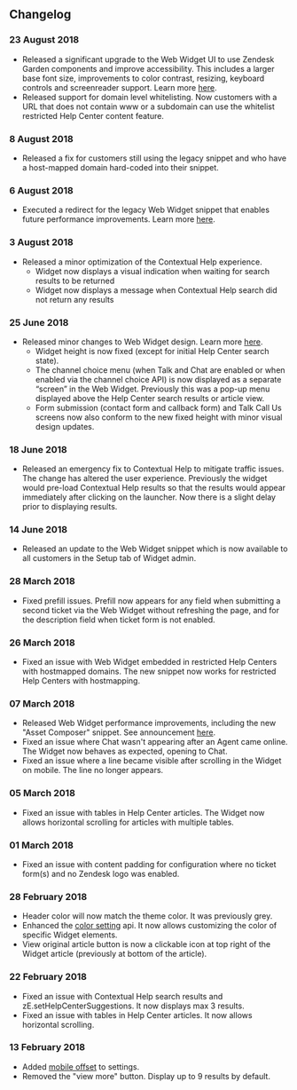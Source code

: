 ## Changelog
### 23 August 2018
- Released a significant upgrade to the Web Widget UI to use Zendesk Garden components and improve accessibility. This includes a larger base font size, improvements to color contrast, resizing, keyboard controls and screenreader support. Learn more [here](https://support.zendesk.com/hc/en-us/articles/360001899447).
- Released support for domain level whitelisting. Now customers with a URL that does not contain www or a subdomain can use the whitelist restricted Help Center content feature.

### 8 August 2018
- Released a fix for customers still using the legacy snippet and who have a host-mapped domain hard-coded into their snippet. 

### 6 August 2018
- Executed a redirect for the legacy Web Widget snippet that enables future performance improvements. Learn more [here](https://support.zendesk.com/hc/en-us/articles/360000620507-Announcing-Web-Widget-Performance-improvements).

### 3 August 2018
- Released a minor optimization of the Contextual Help experience.
  - Widget now displays a visual indication when waiting for search results to be returned
  - Widget now displays a message when Contextual Help search did not return any results

### 25 June 2018
- Released minor changes to Web Widget design. Learn more [here](https://support.zendesk.com/hc/en-us/articles/360001558868-Update-to-Web-Widget-interface-and-experience).
  - Widget height is now fixed (except for initial Help Center search state). 
  - The channel choice menu (when Talk and Chat are enabled or when enabled via the channel choice API) is now displayed as a separate “screen” in the Web Widget. Previously this was a pop-up menu displayed above the Help Center search results or article view.
  - Form submission (contact form and callback form) and Talk Call Us screens now also conform to the new fixed height with minor visual design updates.

### 18 June 2018
- Released an emergency fix to Contextual Help to mitigate traffic issues. The change has altered the user experience. Previously the widget would pre-load Contextual Help results so that the results would appear immediately after clicking on the launcher. Now there is a slight delay prior to displaying results. 

### 14 June 2018
- Released an update to the Web Widget snippet which is now available to all customers in the Setup tab of Widget admin.

### 28 March 2018
- Fixed prefill issues. Prefill now appears for any field when submitting a second ticket via the Web Widget without refreshing the page, and for the description field when ticket form is not enabled.

### 26 March 2018
- Fixed an issue with Web Widget embedded in restricted Help Centers with hostmapped domains. The new snippet now works for restricted Help Centers with hostmapping.

### 07 March 2018
- Released Web Widget performance improvements, including the new "Asset Composer" snippet. See announcement [here](https://support.zendesk.com/hc/en-us/articles/360000620507).
- Fixed an issue where Chat wasn't appearing after an Agent came online. The Widget now behaves as expected, opening to Chat.
- Fixed an issue where a line became visible after scrolling in the Widget on mobile. The line no longer appears.

### 05 March 2018
- Fixed an issue with tables in Help Center articles. The Widget now allows horizontal scrolling for articles with multiple tables. 

### 01 March 2018
- Fixed an issue with content padding for configuration where no ticket form(s) and no Zendesk logo was enabled.

### 28 February 2018
- Header color will now match the theme color. It was previously grey.
- Enhanced the [color setting](/embeddables/docs/widget/zesettings#color) api. It now allows customizing the color of specific Widget elements.
- View original article button is now a clickable icon at top right of the Widget article (previously at bottom of the article).

### 22 February 2018
- Fixed an issue with Contextual Help search results and zE.setHelpCenterSuggestions. It now displays max 3 results.
- Fixed an issue with tables in Help Center articles. It now allows horizontal scrolling.

### 13 February 2018
- Added [mobile offset](/embeddables/docs/widget/zesettings#offset) to settings.
- Removed the "view more" button. Display up to 9 results by default.
